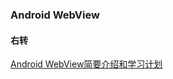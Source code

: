 ###  Android WebView

#### 右转

[Android WebView简要介绍和学习计划](https://blog.csdn.net/Luoshengyang/article/details/53124261)



